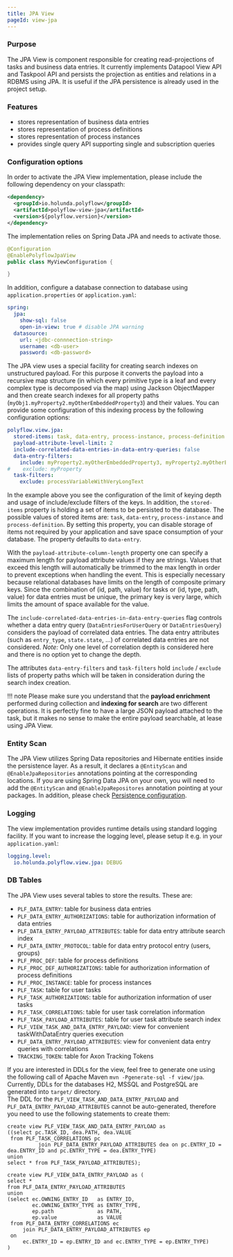 ```yaml
---
title: JPA View
pageId: view-jpa
---
```

### Purpose

The JPA View is component responsible for creating read-projections of tasks and business data entries. It currently implements
Datapool View API and Taskpool API and persists the projection as entities and relations in a RDBMS using JPA. It is useful
if the JPA persistence is already used in the project setup.

### Features

* stores representation of business data entries
* stores representation of process definitions
* stores representation of process instances
* provides single query API supporting single and subscription queries


### Configuration options

In order to activate the JPA View implementation, please include the following dependency on your classpath:

```xml
<dependency>
  <groupId>io.holunda.polyflow</groupId>
  <artifactId>polyflow-view-jpa</artifactId>
  <version>${polyflow.version}</version>
</dependency>
```

The implementation relies on Spring Data JPA and needs to activate those. 

```java
@Configuration
@EnablePolyflowJpaView
public class MyViewConfiguration {

}
```

In addition, configure a database connection to database using `application.properties` or `application.yaml`:

```yml
spring:
  jpa:
    show-sql: false
    open-in-view: true # disable JPA warning
  datasource:
    url: <jdbc-connnection-string>
    username: <db-user>
    password: <db-password>
```

The JPA view uses a special facility for creating search indexes on unstructured payload. For this purpose
it converts the payload into a recursive map structure (in which every primitive type is a leaf and every
complex type is decomposed via the map) using Jackson ObjectMapper and then create search indexes for all 
property paths (`myObj1.myProperty2.myOtherEmbeddedProperty3`) and their values. You can provide some 
configuration of this indexing process by the following configuration options:

```yml
polyflow.view.jpa:
  stored-items: task, data-entry, process-instance, process-definition
  payload-attribute-level-limit: 2
  include-correlated-data-entries-in-data-entry-queries: false
  data-entry-filters:
    include: myProperty2.myOtherEmbeddedProperty3, myProperty2.myOtherEmbeddedProperty2
#    exclude: myProperty
  task-filters:
    exclude: processVariableWithVeryLongText

```

In the example above you see the configuration of the limit of keying depth and usage of include/exclude filters of the keys.
In addition, the `stored-items` property is holding a set of items to be persisted to the database. The possible values of 
stored items are: `task`, `data-entry`, `process-instance` and `process-definition`. By setting this property, you can disable
storage of items not required by your application and save space consumption of your database. The property defaults to `data-entry`.

With the `payload-attribute-column-length` property one can specify a maximum length for payload attribute values if they are strings. Values that exceed
this length will automatically be trimmed to the max length in order to prevent exceptions when handling the event. This is especially necessary because
relational databases have limits on the length of composite primary keys. Since the combination of (id, path, value) for tasks or (id, type, path, value) for
data entries must be unique, the primary key is very large, which limits the amount of space available for the value.

The `include-correlated-data-entries-in-data-entry-queries` flag controls whether a data entry query (`DataEntriesForUserQuery` or `DataEntriesQuery`) considers
the payload of correlated data entries. The data entry attributes (such as `entry_type`, `state.state`, ...) of correlated data entries are not considered.
*Note:* Only one level of correlation depth is considered here and there is no option yet to change the depth.

The attributes `data-entry-filters` and `task-filters` hold `include` / `exclude` lists of property paths which will be taken in 
consideration during the search index creation.


!!! note
    Please make sure you understand that the **payload enrichment** performed during collection and **indexing for search** are two different
    operations. It is perfectly fine to have a large JSON payload attached to the task, but it makes no sense to make the entire payload searchable,
    at lease using JPA View.

### Entity Scan

The JPA View utilizes Spring Data repositories and Hibernate entities inside the persistence layer. As a result, it declares a `@EntityScan` 
and `@EnableJpaRepositories` annotations pointing at the corresponding locations. If you are using Spring Data JPA on your own, you will
need to add the `@EntityScan` and `@EnableJpaRepositores` annotation pointing at your packages. In addition, please check
[Persistence configuration](../configuration/persistence.md).


### Logging

The view implementation provides runtime details using standard logging facility. If you
want to increase the logging level, please setup it e.g. in your `application.yaml`:

```yml
logging.level:
  io.holunda.polyflow.view.jpa: DEBUG
```

### DB Tables

The JPA View uses several tables to store the results. These are:

* `PLF_DATA_ENTRY`: table for business data entries
* `PLF_DATA_ENTRY_AUTHORIZATIONS`: table for authorization information of data entries
* `PLF_DATA_ENTRY_PAYLOAD_ATTRIBUTES`: table for data entry attribute search index
* `PLF_DATA_ENTRY_PROTOCOL`: table for data entry protocol entry (users, groups)
* `PLF_PROC_DEF`: table for process definitions
* `PLF_PROC_DEF_AUTHORIZATIONS`: table for authorization information of process definitions 
* `PLF_PROC_INSTANCE`: table for process instances
* `PLF_TASK`: table for user tasks
* `PLF_TASK_AUTHORIZATIONS`: table for authorization information of user tasks
* `PLF_TASK_CORRELATIONS`: table for user task correlation information
* `PLF_TASK_PAYLOAD_ATTRIBUTES`: table for user task attribute search index
* `PLF_VIEW_TASK_AND_DATA_ENTRY_PAYLOAD`: view for convenient taskWithDataEntry queries execution
* `PLF_DATA_ENTRY_PAYLOAD_ATTRIBUTES`: view for convenient data entry queries with correlations
* `TRACKING_TOKEN`: table for Axon Tracking Tokens

If you are interested in DDLs for the view, feel free to generate one using the following call of Apache Maven 
`mvn -Pgenerate-sql -f view/jpa`. Currently, DDLs for the databases H2, MSSQL and PostgreSQL are generated into `target/` directory.  
The DDL for the `PLF_VIEW_TASK_AND_DATA_ENTRY_PAYLOAD` and `PLF_DATA_ENTRY_PAYLOAD_ATTRIBUTES` cannot be auto-generated, therefore you need to use the following statements to create them:
```
create view PLF_VIEW_TASK_AND_DATA_ENTRY_PAYLOAD as
((select pc.TASK_ID, dea.PATH, dea.VALUE
 from PLF_TASK_CORRELATIONS pc
          join PLF_DATA_ENTRY_PAYLOAD_ATTRIBUTES dea on pc.ENTRY_ID = dea.ENTRY_ID and pc.ENTRY_TYPE = dea.ENTRY_TYPE)
union
select * from PLF_TASK_PAYLOAD_ATTRIBUTES);
```

```
create view PLF_VIEW_DATA_ENTRY_PAYLOAD as (
select *
from PLF_DATA_ENTRY_PAYLOAD_ATTRIBUTES
union
(select ec.OWNING_ENTRY_ID   as ENTRY_ID,
        ec.OWNING_ENTRY_TYPE as ENTRY_TYPE,
        ep.path              as PATH,
        ep.value             as VALUE
 from PLF_DATA_ENTRY_CORRELATIONS ec
     join PLF_DATA_ENTRY_PAYLOAD_ATTRIBUTES ep
 on
     ec.ENTRY_ID = ep.ENTRY_ID and ec.ENTRY_TYPE = ep.ENTRY_TYPE)
)
```
